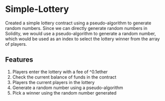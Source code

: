# **Simple-Lottery**

Created a simple lottery contract using a pseudo-algorithm to generate random numbers. Since we can directly generate random numbers in Solidity, we would use a pseudo-algorithm to generate a random number, which would be used as an index to select the lottery winner from the array of players.

## Features

1. Players enter the lottery with a fee of ^0.1ether
2. Check the current balance of funds in the contract
3. Players the current players in the lottery
4. Generate a random number using a pseudo-algorithm
5. Pick a winner using the random number generated

